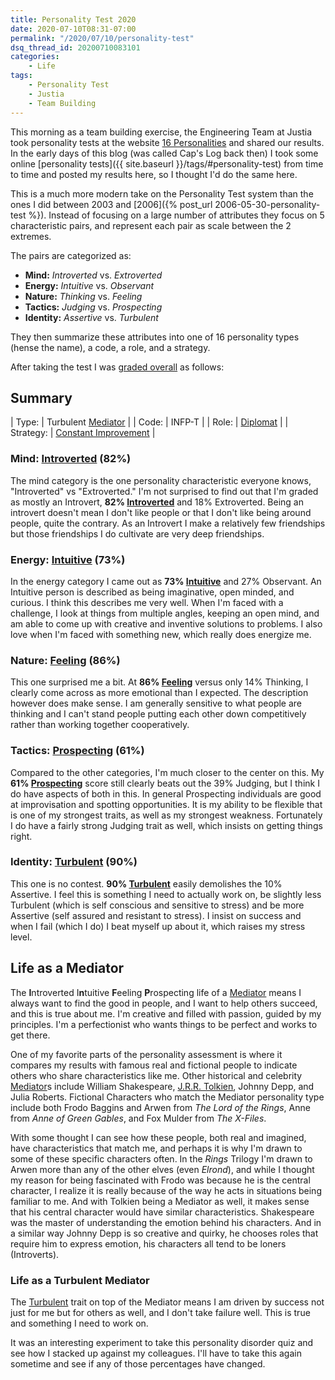 ```yaml
---
title: Personality Test 2020
date: 2020-07-10T08:31-07:00
permalink: "/2020/07/10/personality-test"
dsq_thread_id: 20200710083101
categories:
    - Life
tags:
    - Personality Test
    - Justia
    - Team Building
---
```

This morning as a team building exercise, the Engineering Team at Justia took personality tests at the website [16 Personalities](https://www.dropbox.com/s/rx7hf4vd2isxptg/Screen%20Shot%202020-08-26%20at%201.08.18%20PM.png?dl=0) and shared our results.  In the early days of this blog (was called Cap's Log back then) I took some online [personality tests]({{ site.baseurl }}/tags/#personality-test) from time to time and posted my results here, so I thought I'd do the same here.

<!--more-->

This is a much more modern take on the Personality Test system than the ones I did between 2003 and [2006]({% post_url 2006-05-30-personality-test %}).  Instead of focusing on a large number of attributes they focus on 5 characteristic pairs, and represent each pair as scale between the 2 extremes.

The pairs are categorized as:
* **Mind:** _Introverted_ vs. _Extroverted_
* **Energy:** _Intuitive_ vs. _Observant_
* **Nature:** _Thinking_ vs. _Feeling_
* **Tactics:** _Judging_ vs. _Prospecting_
* **Identity:** _Assertive_ vs. _Turbulent_

They then summarize these attributes into one of 16 personality types (hense the name), a code, a role, and a strategy.

After taking the test I was [graded overall](https://www.16personalities.com/profiles/4f9a7cf0b6da1) as follows:

## Summary

| Type:     | Turbulent [Mediator]   |
| Code:     | INFP-T                 |
| Role:     | [Diplomat]             |
| Strategy: | [Constant Improvement] |


### Mind: [Introverted] (82%)
The mind category is the one personality characteristic everyone knows, "Introverted" vs "Extroverted."  I'm not surprised to find out that I'm graded as mostly an Introvert, **82% [Introverted]** and 18% Extroverted.  Being an introvert doesn't mean I don't like people or that I don't like being around people, quite the contrary.  As an Introvert I make a relatively few friendships but those friendships I do cultivate are very deep friendships.

### Energy: [Intuitive] (73%)
In the energy category I came out as **73% [Intuitive]** and 27% Observant.  An Intuitive person is described as being imaginative, open minded, and curious.  I think this describes me very well.  When I'm faced with a challenge, I look at things from multiple angles, keeping an open mind, and am able to come up with creative and inventive solutions to problems.  I also love when I'm faced with something new, which really does energize me.

### Nature: [Feeling] (86%)
This one surprised me a bit.  At **86% [Feeling]** versus only 14% Thinking, I clearly come across as more emotional than I expected.  The description however does make sense.  I am generally sensitive to what people are thinking and I can't stand people putting each other down competitively rather than working together cooperatively.

### Tactics: [Prospecting] (61%)
Compared to the other categories, I'm much closer to the center on this.  My **61% [Prospecting]** score still clearly beats out the 39% Judging, but I think I do have aspects of both in this.  In general Prospecting individuals are good at improvisation and spotting opportunities.  It is my ability to be flexible that is one of my strongest traits, as well as my strongest weakness.  Fortunately I do have a fairly strong Judging trait as well, which insists on getting things right.

### Identity: [Turbulent] (90%)
This one is no contest.  **90% [Turbulent]** easily demolishes the 10% Assertive.  I feel this is something I need to actually work on, be slightly less Turbulent (which is self conscious and sensitive to stress) and be more Assertive (self assured and resistant to stress).  I insist on success and when I fail (which I do) I beat myself up about it, which raises my stress level.

## Life as a Mediator
The **I**ntroverted I**n**tuitive **F**eeling **P**rospecting life of a [Mediator] means I always want to find the good in people, and I want to help others succeed, and this is true about me.  I'm creative and filled with passion, guided by my principles.  I'm a perfectionist who wants things to be perfect and works to get there.

One of my favorite parts of the personality assessment is where it compares my results with famous real and fictional people to indicate others who share characteristics like me.  Other historical and celebrity [Mediator]s include William Shakespeare, [J.R.R. Tolkien](https://www.16personalities.com/articles/jrr-tolkien-creator-of-words-and-worlds-the-lord-of-the-rings-personality-series), Johnny Depp, and Julia Roberts.  Fictional Characters who match the Mediator personality type include both Frodo Baggins and Arwen from *The Lord of the Rings*, Anne from *Anne of Green Gables*, and Fox Mulder from *The X-Files*.

With some thought I can see how these people, both real and imagined, have characteristics that match me, and perhaps it is why I'm drawn to some of these specific characters often.  In the *Rings* Trilogy I'm drawn to Arwen more than any of the other elves (even *Elrond*), and while I thought my reason for being fascinated with Frodo was because he is the central character, I realize it is really because of the way he acts in situations being familiar to me.  And with Tolkien being a Mediator as well, it makes sense that his central character would have similar characteristics.  Shakespeare was the master of understanding the emotion behind his characters.  And in a similar way Johnny Depp is so creative and quirky, he chooses roles that require him to express emotion, his characters all tend to be loners (Introverts).

### Life as a Turbulent Mediator
The [Turbulent] trait on top of the Mediator means I am driven by success not just for me but for others as well, and I don't take failure well.  This is true and something I need to work on.

It was an interesting experiment to take this personality disorder quiz and see how I stacked up against my colleagues.  I'll have to take this again sometime and see if any of those percentages have changed.

[Mediator]: https://www.16personalities.com/infp-personality
[Diplomat]: https://www.16personalities.com/articles/roles-diplomats
[Constant Improvement]: https://www.16personalities.com/articles/strategies-constant-improvement
[Introverted]: https://www.16personalities.com/articles/mind-introverted-vs-extraverted
[Intuitive]: https://www.16personalities.com/articles/energy-intuitive-vs-observant
[Feeling]: https://www.16personalities.com/articles/nature-thinking-vs-feeling
[Prospecting]: https://www.16personalities.com/articles/tactics-judging-vs-prospecting
[Turbulent]: https://www.16personalities.com/articles/identity-assertive-vs-turbulent